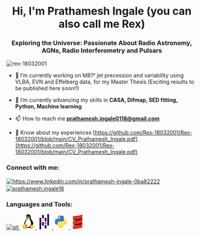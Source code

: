 <h1 align="center">Hi, I'm Prathamesh Ingale (you can also call me Rex)</h1>
<h3 align="center">Exploring the Universe: Passionate About Radio Astronomy, AGNs, Radio Interferometry and Pulsars</h3>

<p align="left"> <img src="https://komarev.com/ghpvc/?username=rex-18032001&label=Profile%20views&color=0e75b6&style=flat" alt="rex-18032001" /> </p>

- 🔭 I’m currently working on M81* jet precession and variability using VLBA, EVN and Effelberg data, for my Master Thesis (Exciting results to be published here soon!!)

- 🌱 I’m currently advancing my skills in **CASA, Difmap, SED fitting, Python, Machine learning**

- 📫 How to reach me **prathamesh.ingale0118@gmail.com**

- 📄 Know about my experiences [https://github.com/Rex-18032001/Rex-18032001/blob/main/CV_Prathamesh_Ingale.pdf](https://github.com/Rex-18032001/Rex-18032001/blob/main/CV_Prathamesh_Ingale.pdf)

<h3 align="left">Connect with me:</h3>
<p align="left">
<a href="https://linkedin.com/in/https://www.linkedin.com/in/prathamesh-ingale-0ba82222" target="blank"><img align="center" src="https://raw.githubusercontent.com/rahuldkjain/github-profile-readme-generator/master/src/images/icons/Social/linked-in-alt.svg" alt="https://www.linkedin.com/in/prathamesh-ingale-0ba82222" height="30" width="40" /></a>
<a href="https://instagram.com/prathamesh.ingale18" target="blank"><img align="center" src="https://raw.githubusercontent.com/rahuldkjain/github-profile-readme-generator/master/src/images/icons/Social/instagram.svg" alt="prathamesh.ingale18" height="30" width="40" /></a>
</p>

<h3 align="left">Languages and Tools:</h3>
<p align="left"> <a href="https://git-scm.com/" target="_blank" rel="noreferrer"> <img src="https://www.vectorlogo.zone/logos/git-scm/git-scm-icon.svg" alt="git" width="40" height="40"/> </a> <a href="https://www.linux.org/" target="_blank" rel="noreferrer"> <img src="https://raw.githubusercontent.com/devicons/devicon/master/icons/linux/linux-original.svg" alt="linux" width="40" height="40"/> </a> <a href="https://pandas.pydata.org/" target="_blank" rel="noreferrer"> <img src="https://raw.githubusercontent.com/devicons/devicon/2ae2a900d2f041da66e950e4d48052658d850630/icons/pandas/pandas-original.svg" alt="pandas" width="40" height="40"/> </a> <a href="https://www.python.org" target="_blank" rel="noreferrer"> <img src="https://raw.githubusercontent.com/devicons/devicon/master/icons/python/python-original.svg" alt="python" width="40" height="40"/> </a> <a href="https://www.scala-lang.org" target="_blank" rel="noreferrer"> <img src="https://raw.githubusercontent.com/devicons/devicon/master/icons/scala/scala-original.svg" alt="scala" width="40" height="40"/> </a> </p>


